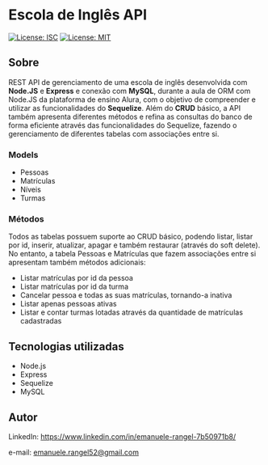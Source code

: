 # Escola de Inglês API

[![License: ISC](https://img.shields.io/badge/License-ISC-blue.svg)](https://opensource.org/licenses/ISC)
[![License: MIT](https://img.shields.io/badge/License-MIT-yellow.svg)](https://opensource.org/licenses/MIT)

## Sobre
REST API de gerenciamento de uma escola de inglês desenvolvida com **Node.JS** e **Express** e conexão com **MySQL**, durante a aula de ORM com Node.JS da plataforma
de ensino Alura, com o objetivo de compreender e utilizar as funcionalidades do **Sequelize**. Além do **CRUD** básico, 
a API também apresenta diferentes métodos e refina as consultas do banco de forma eficiente através das funcionalidades
do Sequelize, fazendo o gerenciamento de diferentes tabelas com associações entre si. 

### Models

- Pessoas
- Matrículas
- Níveis
- Turmas


### Métodos

Todos as tabelas possuem suporte ao CRUD básico, podendo listar, listar por id, inserir, atualizar, apagar e também
restaurar (através do soft delete). No entanto, a tabela Pessoas e Matrículas que fazem associações entre si apresentam
também métodos adicionais:

- Listar matrículas por id da pessoa
- Listar matrículas por id da turma
- Cancelar pessoa e todas as suas matrículas, tornando-a inativa
- Listar apenas pessoas ativas
- Listar e contar turmas lotadas através da quantidade de matrículas cadastradas

## Tecnologias utilizadas
- Node.js
- Express
- Sequelize
- MySQL

## Autor

LinkedIn: https://www.linkedin.com/in/emanuele-rangel-7b50971b8/

e-mail: emanuele.rangel52@gmail.com

